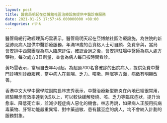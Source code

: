 ```yaml
---
layout: post
title: 醫管局明起在亞博館社區治療設施提供中醫診療服務
date: 2021-01-25 17:57:46.000000000 +08:00
categories: rthk
---
```


醫管局總行政經理黃巧雲表示，醫管局明天起在亞博館社區治療設施，為住院的新型肺炎病人提供中醫診療服務，年滿18歲的合資格人士可自願、免費參與，當局會安排中西醫團隊為病人臨床評估，確認合適之後，會安排駐場中醫師為病人處方藥物，每次處方3日劑量，並會為病人每日按時間看診。

黃巧雲表示，當局自去年4月起，為超過700名曾確診的出院病人，提供免費中醫門診特別診療服務，當中病人在氣喘、乏力、咳嗽、睡眠等方面，病徵有明顯改善。

香港中文大學中醫學院副院長林志秀表示，中醫治療新型肺炎在內地已經很常用，經驗顯示有效率達到9成以上，可以較快緩解發燒、咳、乏力等臨床症狀，提升治愈率、降低死亡率，並減少輕症病人惡化的機會。林志秀說，如果病人正服用抗病毒藥物、肝腎功能嚴重異常、對中藥過敏、患有蠶豆症的病人，均不會納入計劃的服務對象。
